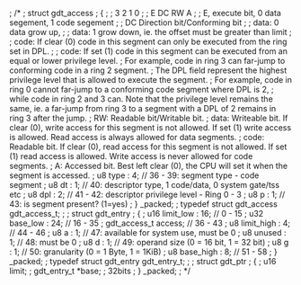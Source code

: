 ; /*
; struct gdt_access
; {
	; ; 3	 2	1	0
	; ;	E DC RW A
	; ; E, execute bit, 0 data segement, 1 code segement
	; ; DC Direction bit/Conforming bit
	; ;		data: 0 data grow up, 
	; ;		data: 1 grow down, ie. the offset must be greater than limit
	; ; 	code: If clear (0) code in this segment can only be executed from the ring set in DPL.
	; ; 	code: If set (1) code in this segment can be executed from an equal or lower privilege level. 
				; For example, code in ring 3 can far-jump to conforming code in a ring 2 segment. 
				; The DPL field represent the highest privilege level that is allowed to execute the segment. 
					; For example, code in ring 0 cannot far-jump to a conforming code segment where DPL is 2, 
						; while code in ring 2 and 3 can. Note that the privilege level remains the same, ie. a far-jump from ring 3 to a segment with a DPL of 2 remains in ring 3 after the jump.
; RW: Readable bit/Writable bit.
	; data: Writeable bit. If clear (0), write access for this segment is not allowed. If set (1) write access is allowed. Read access is always allowed for data segments.
	; code: Readable bit. If clear (0), read access for this segment is not allowed. If set (1) read access is allowed. Write access is never allowed for code segments.
; A: Accessed bit. Best left clear (0), the CPU will set it when the segment is accessed.
	; u8 type : 4; // 36 - 39: segment type - code segment
	; u8 dt : 1;	 // 40: descriptor type, 1 code/data, 0 system gate/tss etc
	; u8 dpl : 2;	 // 41 - 42: descriptor privilege level - Ring 0 - 3
	; u8 p : 1;	 // 43: is segment present? (1=yes)
; } _packed;
; typedef struct gdt_access gdt_access_t;
; 
; struct gdt_entry
; {
	; u16 limit_low : 16;	 // 0 - 15
	; u32 base_low : 24;	 // 16 - 35
	; gdt_access_t access; // 36 - 43
	; u8 limit_high : 4;	 // 44 - 46
	; u8 a : 1;			 // 47: available for system use, must be 0
	; u8 unused : 1;		 // 48: must be 0
	; u8 d : 1;			 // 49: operand size (0 = 16 bit, 1 = 32 bit)
	; u8 g : 1;			 // 50: granularity (0 = 1 Byte, 1 = 1KiB)
	; u8 base_high : 8;	 // 51 - 58
; } _packed;
; typedef struct gdt_entry gdt_entry_t;
; 
; struct gdt_ptr
; {
	; u16 limit; 
	; gdt_entry_t *base; ; 32bits
; } _packed;
; */